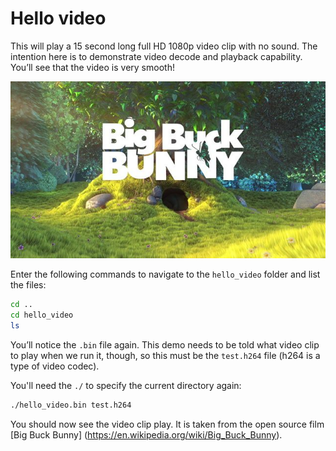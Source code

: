 # Hello video

This will play a 15 second long full HD 1080p video clip with no sound. The intention here is to demonstrate video decode and playback capability. You’ll see that the video is very smooth!

![Big Buck Bunny screenshot](images/bbb.jpg)
 
Enter the following commands to navigate to the `hello_video` folder and list the files:

```bash
cd ..
cd hello_video
ls
```

You’ll notice the `.bin` file again. This demo needs to be told what video clip to play when we run it, though, so this must be the `test.h264` file (h264 is a type of video codec).

You'll need the `./` to specify the current directory again:

```bash
./hello_video.bin test.h264
```

You should now see the video clip play. It is taken from the open source film [Big Buck Bunny] (https://en.wikipedia.org/wiki/Big_Buck_Bunny).
